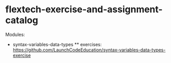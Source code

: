 # flextech-exercise-and-assignment-catalog

Modules:
* syntax-variables-data-types
** exercises: https://github.com/LaunchCodeEducation/syntax-variables-data-types-exercise
